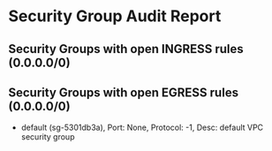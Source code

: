 # Security Group Audit Report

## Security Groups with open INGRESS rules (0.0.0.0/0)

## Security Groups with open EGRESS rules (0.0.0.0/0)
- default (sg-5301db3a), Port: None, Protocol: -1, Desc: default VPC security group
